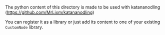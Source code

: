 The python content of this directory is made to be used with katananodling (https://github.com/MrLixm/katananodling)

You can register it as a library or just add its content to one of your existing
`CustomNode` library.
